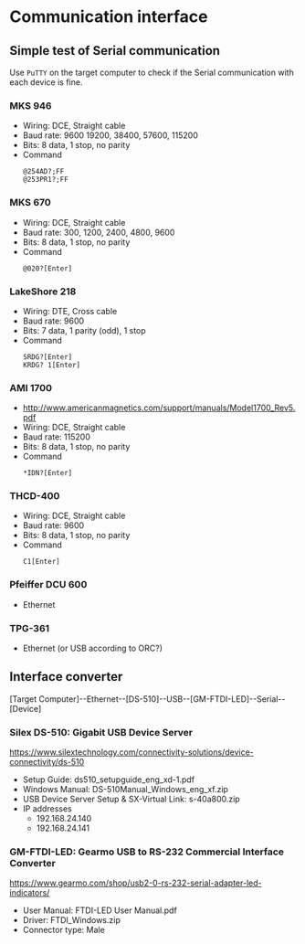 # Communication interface

## Simple test of Serial communication

Use `PuTTY` on the target computer to check if the Serial communication with each device is fine.

### MKS 946

* Wiring: DCE, Straight cable
* Baud rate: 9600 19200, 38400, 57600, 115200
* Bits: 8 data, 1 stop, no parity
* Command
    ```
    @254AD?;FF
    @253PR1?;FF
    ```

### MKS 670

* Wiring: DCE, Straight cable
* Baud rate: 300, 1200, 2400, 4800, 9600
* Bits: 8 data, 1 stop, no parity
* Command
    ```
    @020?[Enter]
    ```

### LakeShore 218

* Wiring: DTE, Cross cable
* Baud rate: 9600
* Bits: 7 data, 1 parity (odd), 1 stop
* Command
    ```
    SRDG?[Enter]
    KRDG? 1[Enter]
    ```

### AMI 1700

* http://www.americanmagnetics.com/support/manuals/Model1700_Rev5.pdf
* Wiring: DCE, Straight cable
* Baud rate: 115200
* Bits: 8 data, 1 stop, no parity
* Command
    ```
    *IDN?[Enter]
    ```

### THCD-400

* Wiring: DCE, Straight cable
* Baud rate: 9600
* Bits: 8 data, 1 stop, no parity
* Command
    ```
    C1[Enter]
    ```

### Pfeiffer DCU 600

* Ethernet

### TPG-361

* Ethernet (or USB according to ORC?)


## Interface converter

[Target Computer]--Ethernet--[DS-510]--USB--[GM-FTDI-LED]--Serial--[Device]

### Silex DS-510: Gigabit USB Device Server

https://www.silextechnology.com/connectivity-solutions/device-connectivity/ds-510

* Setup Guide: ds510_setupguide_eng_xd-1.pdf
* Windows Manual: DS-510Manual_Windows_eng_xf.zip
* USB Device Server Setup & SX-Virtual Link: s-40a800.zip
* IP addresses
    - 192.168.24.140
    - 192.168.24.141

### GM-FTDI-LED: Gearmo USB to RS-232 Commercial Interface Converter

https://www.gearmo.com/shop/usb2-0-rs-232-serial-adapter-led-indicators/

* User Manual: FTDI-LED User Manual.pdf
* Driver: FTDI_Windows.zip
* Connector type: Male

